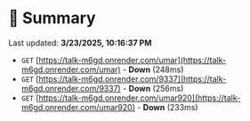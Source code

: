 # 📖 Summary
Last updated: **3/23/2025, 10:16:37 PM**

- `GET` [https://talk-m6gd.onrender.com/umar](https://talk-m6gd.onrender.com/umar) - **Down** (248ms)
- `GET` [https://talk-m6gd.onrender.com/9337](https://talk-m6gd.onrender.com/9337) - **Down** (256ms)
- `GET` [https://talk-m6gd.onrender.com/umar920](https://talk-m6gd.onrender.com/umar920) - **Down** (233ms)
